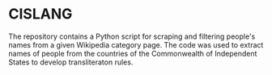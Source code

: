 # CISLANG 

The repository contains a Python script for scraping and filtering people's names from a given Wikipedia category page.
The code was used to extract names of people from the countries of the Commonwealth of Independent States to develop transliteraton rules.
